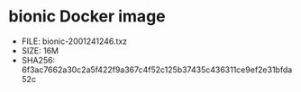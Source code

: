 # bionic Docker image

* FILE: bionic-2001241246.txz
* SIZE: 16M
* SHA256: 6f3ac7662a30c2a5f422f9a367c4f52c125b37435c436311ce9ef2e31bfda52c
